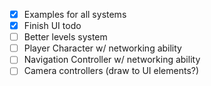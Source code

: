 - [x] Examples for all systems
- [x] Finish UI todo
- [ ] Better levels system
- [ ] Player Character w/ networking ability
- [ ] Navigation Controller w/ networking ability
- [ ] Camera controllers (draw to UI elements?)
